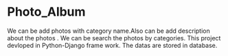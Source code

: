 # Photo_Album
We can be add photos with category name.Also can be add description about the photos .
We can be search the photos by categories.
This project devloped in Python-Django frame work.
The datas are stored in database.
